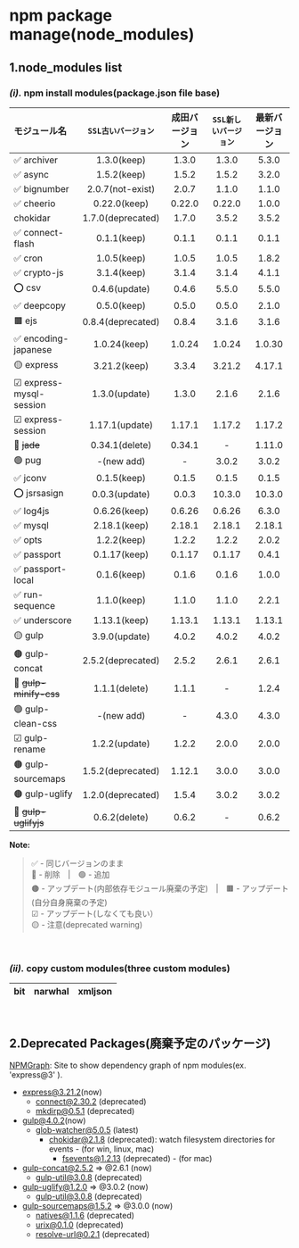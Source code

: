 npm package manage(node_modules)
===

1.node_modules list
---

### *(i).* npm install modules(package.json file base)

|モジュール名|**`SSL古いバージョン`**|成田バージョン|**`SSL新しいバージョン`**|最新バージョン|
|:---|:---:|:---:|:---:|:---:|
|✅ archiver|1.3.0(keep)|1.3.0|1.3.0|5.3.0|
|✅ async|1.5.2(keep)|1.5.2|1.5.2|3.2.0|
|✅ bignumber|2.0.7(not-exist)|2.0.7|1.1.0|1.1.0|
|✅ cheerio|0.22.0(keep)|0.22.0|0.22.0|1.0.0|
|chokidar|1.7.0(deprecated)|1.7.0|3.5.2|3.5.2|
|✅ connect-flash|0.1.1(keep)|0.1.1|0.1.1|0.1.1|
|✅ cron|1.0.5(keep)|1.0.5|1.0.5|1.8.2|
|✅ crypto-js|3.1.4(keep)|3.1.4|3.1.4|4.1.1|
|⭕ csv|0.4.6(update)|0.4.6|5.5.0|5.5.0|
|✅ deepcopy|0.5.0(keep)|0.5.0|0.5.0|2.1.0|
|🟫 ejs|0.8.4(deprecated)|0.8.4|3.1.6|3.1.6|
|✅ encoding-japanese|1.0.24(keep)|1.0.24|1.0.24|1.0.30|
|🟡 express|3.21.2(keep)|3.3.4|3.21.2|4.17.1|
|☑ express-mysql-session|1.3.0(update)|1.3.0|2.1.6|2.1.6|
|☑ express-session|1.17.1(update)|1.17.1|1.17.2|1.17.2|
|🔴 ~~jade~~|0.34.1(delete)|0.34.1|-|1.11.0|
|🟢 pug|-(new add)|-|3.0.2|3.0.2|
|✅ jconv|0.1.5(keep)|0.1.5|0.1.5|0.1.5|
|⭕ jsrsasign|0.0.3(update)|0.0.3|10.3.0|10.3.0|
|✅ log4js|0.6.26(keep)|0.6.26|0.6.26|6.3.0|
|✅ mysql|2.18.1(keep)|2.18.1|2.18.1|2.18.1|
|✅ opts|1.2.2(keep)|1.2.2|1.2.2|2.0.2|
|✅ passport|0.1.17(keep)|0.1.17|0.1.17|0.4.1|
|✅ passport-local|0.1.6(keep)|0.1.6|0.1.6|1.0.0|
|✅ run-sequence|1.1.0(keep)|1.1.0|1.1.0|2.2.1|
|✅ underscore|1.13.1(keep)|1.13.1|1.13.1|1.13.1|
|🟡 gulp|3.9.0(update)|4.0.2|4.0.2|4.0.2|
|🟤 gulp-concat|2.5.2(deprecated)|2.5.2|2.6.1|2.6.1|
|🔴 ~~gulp-minify-css~~|1.1.1(delete)|1.1.1|-|1.2.4|
|🟢 gulp-clean-css|-(new add)|-|4.3.0|4.3.0|
|☑ gulp-rename|1.2.2(update)|1.2.2|2.0.0|2.0.0|
|🟤 gulp-sourcemaps|1.5.2(deprecated)|1.12.1|3.0.0|3.0.0|
|🟤 gulp-uglify|1.2.0(deprecated)|1.5.4|3.0.2|3.0.2|
|🔴 ~~gulp-uglifyjs~~|0.6.2(delete)|0.6.2|-|0.6.2|

**Note:** 

>  ✅ - 同じバージョンのまま         
>  🔴 - 削除　|　🟢 - 追加                   
>  🟤 - アップデート(内部依存モジュール廃棄の予定)　|　🟫 - アップデート(自分自身廃棄の予定)               
>  ☑ - アップデート(しなくても良い）                  
>  🟡 - 注意(deprecated warning)    
<br>

### *(ii).* copy custom modules(three custom modules)

|bit|narwhal|xmljson|
|:---:|:---:|:---:|
<br>

2.Deprecated Packages(廃棄予定のパッケージ)
---

[NPMGraph](https://npmgraph.js.org/): Site to show dependency graph of npm modules(ex. 'express@3' ).

* express@3.21.2(now)   
    * connect@2.30.2 (deprecated)
    * mkdirp@0.5.1 (deprecated)    
* gulp@4.0.2(now)
    * glob-watcher@5.0.5 (latest)
      * chokidar@2.1.8 (deprecated): watch filesystem directories for events - (for win, linux, mac)
         * fsevents@1.2.13 (deprecated) - (for mac)
* gulp-concat@2.5.2 => @2.6.1 (now)
    * gulp-util@3.0.8 (deprecated)
* gulp-uglify@1.2.0 => @3.0.2 (now)
    * gulp-util@3.0.8 (deprecated)
* gulp-sourcemaps@1.5.2 => @3.0.0 (now)
    * natives@1.1.6 (deprecated)
    * urix@0.1.0 (deprecated)
    * resolve-url@0.2.1 (deprecated)

<br>



